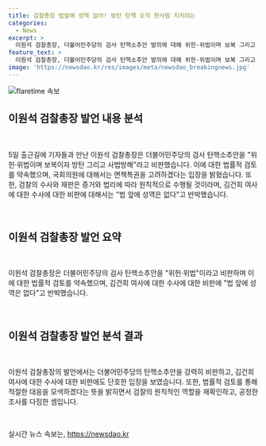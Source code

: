 ```yaml
---
title: 검찰총장 법앞에 성역 없어! 방탄 탄핵 오직 한사람 지키려는
categories:
  - News
excerpt: >
  이원석 검찰총장, 더불어민주당의 검사 탄핵소추안 발의에 대해 위헌·위법이며 보복 그리고 사법방해라고 주장. 탄핵소추안은 헌법과 법률 위반으로 직권남용에 해당한다고 지적. 국회의원에 대해서는 면책특권이 주어지지만 이에 벗어난 부분은 검토할 것. 또한, 김건희 여사 수사에 대한 비판에 법 앞에는 성역이 없다며 충실하고 꼼꼼히 수사를 진행 중이라고 밝혔습니다.
feature_text: >
  이원석 검찰총장, 더불어민주당의 검사 탄핵소추안 발의에 대해 위헌·위법이며 보복 그리고 사법방해라고 주장. 탄핵소추안은 헌법과 법률 위반으로 직권남용에 해당한다고 지적. 국회의원에 대해서는 면책특권이 주어지지만 이에 벗어난 부분은 검토할 것. 또한, 김건희 여사 수사에 대한 비판에 법 앞에는 성역이 없다며 충실하고 꼼꼼히 수사를 진행 중이라고 밝혔습니다.
image: 'https://newsdao.kr/res/images/meta/newsdao_breakingnews.jpg'
---
```


<p><img src="https://newsdao.kr/res/images/meta/newsdao_breakingnews.jpg" alt="flaretime 속보" /></p>

<h2 data-ke-size="size26">이원석 검찰총장 발언 내용 분석</h2>

<p data-ke-size="size16">&nbsp;</p>

<p>5일 출근길에 기자들과 만난 이원석 검찰총장은 더불어민주당의 검사 탄핵소추안을 "위헌·위법이며 보복이자 방탄 그리고 사법방해"라고 비판했습니다. 이에 대한 법률적 검토를 약속했으며, 국회의원에 대해서는 면책특권을 고려하겠다는 입장을 밝혔습니다. 또한, 검찰의 수사와 재판은 증거와 법리에 따라 원칙적으로 수행될 것이라며, 김건희 여사에 대한 수사에 대한 비판에 대해서는 "법 앞에 성역은 없다"고 반박했습니다.</p>

<p data-ke-size="size16">&nbsp;</p>

<h2 data-ke-size="size26">이원석 검찰총장 발언 요약</h2>

<p data-ke-size="size16">&nbsp;</p>

<p>이원석 검찰총장은 더불어민주당의 검사 탄핵소추안을 "위헌·위법"이라고 비판하며 이에 대한 법률적 검토를 약속했으며, 김건희 여사에 대한 수사에 대한 비판에 "법 앞에 성역은 없다"고 반박했습니다.</p>

<p data-ke-size="size16">&nbsp;</p>

<h2 data-ke-size="size26">이원석 검찰총장 발언 분석 결과</h2>

<p data-ke-size="size16">&nbsp;</p>

<p>이원석 검찰총장의 발언에서는 더불어민주당의 탄핵소추안을 강력히 비판하고, 김건희 여사에 대한 수사에 대한 비판에도 단호한 입장을 보였습니다. 또한, 법률적 검토를 통해 적절한 대응을 모색하겠다는 뜻을 밝히면서 검찰의 원칙적인 역할을 재확인하고, 공정한 조사를 다짐한 셈입니다.</p>

<p data-ke-size="size16">&nbsp;</p>
실시간 뉴스 속보는, <a href="https://newsdao.kr" rel="dofollow">https://newsdao.kr</a>


